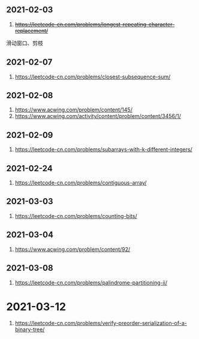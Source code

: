 
## 2021-02-03
1. ~~https://leetcode-cn.com/problems/longest-repeating-character-replacement/~~

滑动窗口、剪枝

## 2021-02-07
1. https://leetcode-cn.com/problems/closest-subsequence-sum/

## 2021-02-08
1. https://www.acwing.com/problem/content/145/
2. https://www.acwing.com/activity/content/problem/content/3456/1/

## 2021-02-09
1. https://leetcode-cn.com/problems/subarrays-with-k-different-integers/

## 2021-02-24
1. https://leetcode-cn.com/problems/contiguous-array/

## 2021-03-03
1. https://leetcode-cn.com/problems/counting-bits/

## 2021-03-04
1. https://www.acwing.com/problem/content/92/

## 2021-03-08
1. https://leetcode-cn.com/problems/palindrome-partitioning-ii/


# 2021-03-12
1. https://leetcode-cn.com/problems/verify-preorder-serialization-of-a-binary-tree/